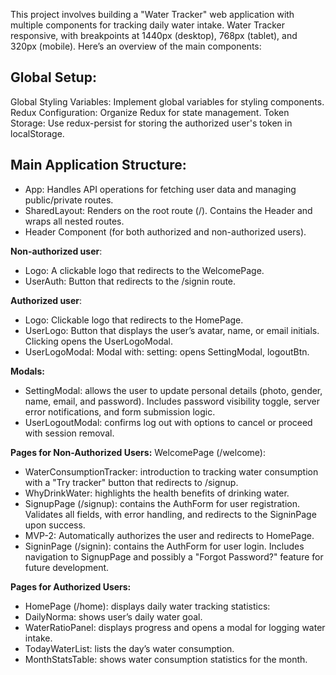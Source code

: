 This project involves building a "Water Tracker" web application with multiple components for tracking daily water intake. Water Tracker responsive, with breakpoints at 1440px (desktop), 768px (tablet), and 320px (mobile). Here’s an overview of the main components:

## Global Setup:
Global Styling Variables: Implement global variables for styling components.
Redux Configuration: Organize Redux for state management.
Token Storage: Use redux-persist for storing the authorized user's token in localStorage.

## Main Application Structure:
- App: Handles API operations for fetching user data and managing public/private routes.
- SharedLayout: Renders on the root route (/). Contains the Header and wraps all nested routes.
- Header Component (for both authorized and non-authorized users).

**Non-authorized user**:
- Logo: A clickable logo that redirects to the WelcomePage.
- UserAuth: Button that redirects to the /signin route.

**Authorized user**:
- Logo: Clickable logo that redirects to the HomePage.
- UserLogo: Button that displays the user’s avatar, name, or email initials. Clicking opens the UserLogoModal.
- UserLogoModal: Modal with: setting: opens SettingModal, logoutBtn.

**Modals:**
- SettingModal: allows the user to update personal details (photo, gender, name, email, and password).
Includes password visibility toggle, server error notifications, and form submission logic.
- UserLogoutModal: confirms log out with options to cancel or proceed with session removal.

**Pages for Non-Authorized Users:**
WelcomePage (/welcome): 
- WaterConsumptionTracker: introduction to tracking water consumption with a "Try tracker" button that redirects to /signup.
- WhyDrinkWater: highlights the health benefits of drinking water.
- SignupPage (/signup): contains the AuthForm for user registration. Validates all fields, with error handling, and redirects to the SigninPage upon success.
- MVP-2: Automatically authorizes the user and redirects to HomePage.
- SigninPage (/signin): contains the AuthForm for user login. Includes navigation to SignupPage and possibly a "Forgot Password?" feature for future development.

**Pages for Authorized Users:**
- HomePage (/home): displays daily water tracking statistics:
- DailyNorma: shows user’s daily water goal.
- WaterRatioPanel: displays progress and opens a modal for logging water intake.
- TodayWaterList: lists the day’s water consumption.
- MonthStatsTable: shows water consumption statistics for the month.
  

